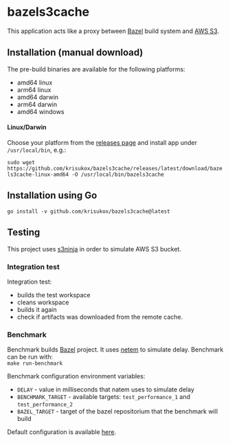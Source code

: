 # bazels3cache

This application acts like a proxy between [Bazel](https://bazel.build/) build system and [AWS S3](https://aws.amazon.com/s3/).

## Installation (manual download)
The pre-build binaries are available for the following platforms:
- amd64 linux
- arm64 linux
- amd64 darwin
- arm64 darwin
- amd64 windows

#### Linux/Darwin

Choose your platform from the [releases page](https://github.com/krisukox/bazels3cache/releases/) and install app under `/usr/local/bin`, e.g.:

`sudo wget https://github.com/krisukox/bazels3cache/releases/latest/download/bazels3cache-linux-amd64 -O /usr/local/bin/bazels3cache`

## Installation using Go

`go install -v github.com/krisukox/bazels3cache@latest`  

## Testing

This project uses [s3ninja](https://s3ninja.net/) in order to simulate AWS S3 bucket.

### Integration test

Integration test:
- builds the test workspace
- cleans workspace
- builds it again
- check if artifacts was downloaded from the remote cache.

### Benchmark

Benchmark builds [Bazel](https://github.com/bazelbuild/bazel) project. It uses [netem](https://wiki.linuxfoundation.org/networking/netem) to simulate delay. Benchmark can be run with:  
`make run-benchmark`

Benchmark configuration environment variables:  
- `DELAY` - value in milliseconds that natem uses to simulate delay
- `BENCHMARK_TARGET` - available targets: `test_performance_1` and `test_performance_2`
- `BAZEL_TARGET` - target of the bazel repositorium that the benchmark will build

Default configuration is available [here](https://github.com/krisukox/bazels3cache/blob/main/test/benchmark.env).


